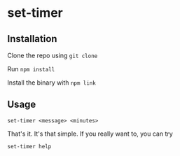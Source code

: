 # set-timer

## Installation
Clone the repo using `git clone`

Run `npm install`

Install the binary with 
`npm link`

## Usage

`set-timer <message> <minutes>`

That's it.  It's that simple.  If you really want to, you can try 

`set-timer help`
